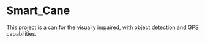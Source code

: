 # Smart_Cane
This project is a can for the visually impaired, with object detection and GPS capabilities.
